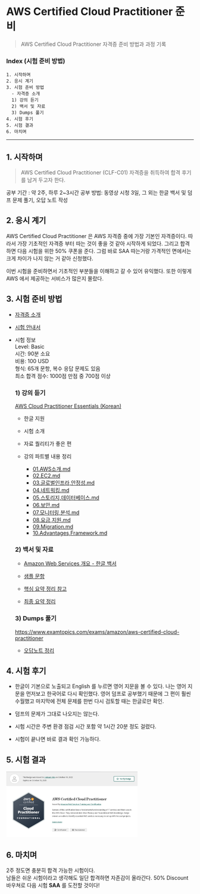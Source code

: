 AWS Certified Cloud Practitioner 준비   
===================================
> AWS Certified Cloud Practitioner 자격증 준비 방법과 과정 기록

### Index (시험 준비 방법)
```
1. 시작하며
2. 응시 계기
3. 시험 준비 방법
  - 자격증 소개
  1) 강의 듣기
  2) 백서 및 자료
  3) Dumps 풀기
4. 시험 후기
5. 시험 결과
6. 마치며
```
- - -
## 1. 시작하며   
> AWS Certified Cloud Practitioner (CLF-C01) 자격증을 취득하여 합격 후기를 남겨 두고자 한다.   

공부 기간 : 약 2주, 하루 2~3시간
공부 방법: 동영상 시청 3일, 그 외는 한글 백서 및 덤프 문제 풀기, 오답 노트 작성


## 2. 응시 계기   
AWS Certified Cloud Practitioner 은 AWS 자격증 중에 가장 기본인 자격증이다. 따라서 가장 기초적인 자격증 부터 따는 것이 좋을 것 같아 시작하게 되었다. 그리고 합격하면 다음 시험을 위한 50% 쿠폰을 준다. 그럼 바로 SAA 따는거랑 가격적인 면에서는 크게 차이가 나지 않는 거 같아 신청했다.

이번 시험을 준비하면서 기초적인 부분들을 이해하고 갈 수 있어 유익했다. 또한 이렇게 AWS 에서 제공하는 서비스가 많은지 몰랐다.

## 3. 시험 준비 방법   
- [자격증 소개](https://aws.amazon.com/ko/certification/certified-cloud-practitioner/)

- [시험 안내서](https://d1.awsstatic.com/ko_KR/training-and-certification/docs-cloud-practitioner/AWS-Certified-Cloud-Practitioner_Exam-Guide.pdf)


- 시험 정보   
Level: Basic   
시간: 90분 소요   
비용: 100 USD   
형식: 65개 문항, 복수 응답 문제도 있음   
최소 합격 점수: 1000점 만점 중 700점 이상

    ### 1) 강의 듣기   
    [AWS Cloud Practitioner Essentials (Korean)](https://explore.skillbuilder.aws/learn/course/1928/play/6248/aws-cloud-Practitioner-essentials-korean)
    - 한글 지원

    - 시험 소개

    - 자료 퀄리티가 좋은 편

    - 강의 파트별 내용 정리
        - [01.AWS소개.md](https://github.com/Hakunam97/TIL/blob/master/AWS/AWS_Certified_Cloud_Practitioner/01.AWS%EC%86%8C%EA%B0%9C.md)
        - [02.EC2.md](https://github.com/Hakunam97/TIL/blob/master/AWS/AWS_Certified_Cloud_Practitioner/02.EC2.md)
        - [03.글로벌인프라,안정성.md](https://github.com/Hakunam97/TIL/blob/master/AWS/AWS_Certified_Cloud_Practitioner/03.%EA%B8%80%EB%A1%9C%EB%B2%8C%EC%9D%B8%ED%94%84%EB%9D%BC%2C%EC%95%88%EC%A0%95%EC%84%B1.md)
        - [04.네트워킹.md](https://github.com/Hakunam97/TIL/blob/master/AWS/AWS_Certified_Cloud_Practitioner/04.%EB%84%A4%ED%8A%B8%EC%9B%8C%ED%82%B9.md)
        - [05.스토리지,데이터베이스.md](https://github.com/Hakunam97/TIL/blob/master/AWS/AWS_Certified_Cloud_Practitioner/05.%EC%8A%A4%ED%86%A0%EB%A6%AC%EC%A7%80%2C%EB%8D%B0%EC%9D%B4%ED%84%B0%EB%B2%A0%EC%9D%B4%EC%8A%A4.md)
        - [06.보안.md](https://github.com/Hakunam97/TIL/blob/master/AWS/AWS_Certified_Cloud_Practitioner/06.%EB%B3%B4%EC%95%88.md)
        - [07.모니터링,분석.md](https://github.com/Hakunam97/TIL/blob/master/AWS/AWS_Certified_Cloud_Practitioner/07.%EB%AA%A8%EB%8B%88%ED%84%B0%EB%A7%81%2C%EB%B6%84%EC%84%9D.md)
        - [08.요금,지원.md](https://github.com/Hakunam97/TIL/blob/master/AWS/AWS_Certified_Cloud_Practitioner/08.%EC%9A%94%EA%B8%88%2C%EC%A7%80%EC%9B%90.md)
        - [09.Migration.md](https://github.com/Hakunam97/TIL/blob/master/AWS/AWS_Certified_Cloud_Practitioner/09.%EB%A7%88%EC%9D%B4%EA%B7%B8%EB%A0%88%EC%9D%B4%EC%85%98%2C%ED%98%81%EC%8B%A0.md)
        - [10.Advantages,Framework.md](https://github.com/Hakunam97/TIL/blob/master/AWS/AWS_Certified_Cloud_Practitioner/10.%EC%9D%B4%EC%A0%90%2C%ED%94%84%EB%A0%88%EC%9E%84%EC%9B%8C%ED%81%AC.md)

    ### 2) 백서 및 자료
    - [Amazon Web Services 개요 - 한글 백서](https://d1.awsstatic.com/whitepapers/ko_KR/aws-overview.pdf)

    - [샘플 문항](https://d1.awsstatic.com/training-and-certification/docs-cloud-practitioner/AWS-Certified-Cloud-Practitioner_Sample-Questions.pdf)

    - [핵심 요약 정리 참고](https://tbvjrornfl.tistory.com/188)

    - [최종 요약 정리](https://github.com/Hakunam97/TIL/blob/master/AWS/AWS_Certified_Cloud_Practitioner/%EC%B5%9C%EC%A2%85%20%EC%A0%95%EB%A6%AC.md)

    ### 3) Dumps 풀기
    https://www.examtopics.com/exams/amazon/aws-certified-cloud-practitioner   
    - [오답노트 정리](https://github.com/Hakunam97/TIL/blob/master/AWS/AWS_Certified_Cloud_Practitioner/%EC%98%A4%EB%8B%B5%EB%85%B8%ED%8A%B8.md)


## 4. 시험 후기
- 한글이 기본으로 노출되고 English 를 누르면 영어 지문을 볼 수 있다. 나는 영어 지문을 먼저보고 한국어로 다시 확인했다. 영어 덤프로 공부했기 때문에 그 편이 훨씬 수월했고 마지막에 전체 문제를 한번 다시 검토할 때는 한글로만 확인.

- 덤프의 문제가 그대로 나오지는 않는다.

- 시험 시간은 주변 환경 점검 시간 포함 약 1시간 20분 정도 걸렸다.

- 시험이 끝나면 바로 결과 확인 가능하다.

## 5. 시험 결과
<img src="https://github.com/Hakunam97/TIL/blob/master/AWS/images/CCP.PNG" width="70%" height="50%">

## 6. 마치며
2주 정도면 충분히 합격 가능한 시험이다.   
남들은 쉬운 시험이라고 생각해도 일단 합격하면 자존감이 올라간다. 50% Discount 바우쳐로 다음 시험 **SAA** 를 도전할 것이다!